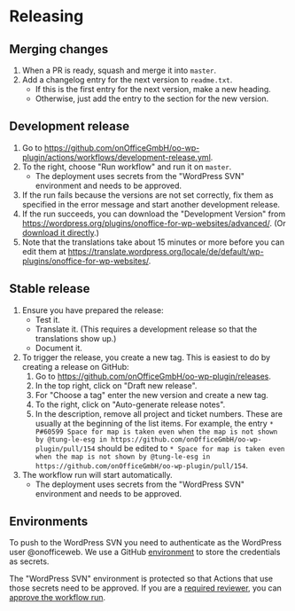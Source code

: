 # Releasing

## Merging changes

1. When a PR is ready, squash and merge it into `master`.
2. Add a changelog entry for the next version to `readme.txt`.
    - If this is the first entry for the next version, make a new heading.
    - Otherwise, just add the entry to the section for the new version.

## Development release

1. Go to https://github.com/onOfficeGmbH/oo-wp-plugin/actions/workflows/development-release.yml.
2. To the right, choose "Run workflow" and run it on `master`.
    - The deployment uses secrets from the "WordPress SVN" environment and needs to be approved.
3. If the run fails because the versions are not set correctly, fix them as specified in the error message and start another development release.
4. If the run succeeds, you can download the "Development Version" from https://wordpress.org/plugins/onoffice-for-wp-websites/advanced/. (Or [download it directly](https://downloads.wordpress.org/plugin/onoffice-for-wp-websites.zip).)
5. Note that the translations take about 15 minutes or more before you can edit them at https://translate.wordpress.org/locale/de/default/wp-plugins/onoffice-for-wp-websites/.

## Stable release

1. Ensure you have prepared the release:
    - Test it.
    - Translate it. (This requires a development release so that the translations show up.)
    - Document it.
2. To trigger the release, you create a new tag. This is easiest to do by creating a release on GitHub:
    1. Go to https://github.com/onOfficeGmbH/oo-wp-plugin/releases.
    2. In the top right, click on "Draft new release".
    3. For "Choose a tag" enter the new version and create a new tag.
    4. To the right, click on "Auto-generate release notes".
    5. In the description, remove all project and ticket numbers. These are usually at the beginning of the list items. For example, the entry `*  P#60599 Space for map is taken even when the map is not shown by @tung-le-esg in https://github.com/onOfficeGmbH/oo-wp-plugin/pull/154` should be edited to `* Space for map is taken even when the map is not shown by @tung-le-esg in https://github.com/onOfficeGmbH/oo-wp-plugin/pull/154`.
3. The workflow run will start automatically.
    - The deployment uses secrets from the "WordPress SVN" environment and needs to be approved.

## Environments

To push to the WordPress SVN you need to authenticate as the WordPress user @onofficeweb. We use a GitHub [environment](https://docs.github.com/en/actions/deployment/targeting-different-environments/using-environments-for-deployment) to store the credentials as secrets.

The "WordPress SVN" environment is protected so that Actions that use those secrets need to be approved. If you are a [required reviewer](https://docs.github.com/en/actions/deployment/targeting-different-environments/using-environments-for-deployment#required-reviewers), you can [approve the workflow run](https://docs.github.com/en/actions/managing-workflow-runs/reviewing-deployments).